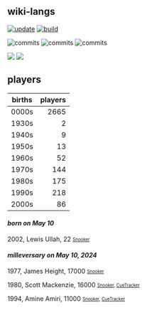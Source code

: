 ## wiki-langs
[![update](https://github.com/dreamerminsk/wiki-langs/actions/workflows/update-tables.yml/badge.svg)](https://github.com/dreamerminsk/wiki-langs/actions/workflows/update-tables.yml)
[![build](https://github.com/dreamerminsk/wiki-langs/actions/workflows/build.yml/badge.svg)](https://github.com/dreamerminsk/wiki-langs/actions/workflows/build.yml)

![commits](https://img.shields.io/github/commit-activity/y/dreamerminsk/wiki-langs)
![commits](https://img.shields.io/github/commit-activity/m/dreamerminsk/wiki-langs)
![commits](https://img.shields.io/github/commit-activity/w/dreamerminsk/wiki-langs)

![](https://img.shields.io/github/languages/code-size/dreamerminsk/wiki-langs)
![](https://img.shields.io/github/repo-size/dreamerminsk/wiki-langs)

## players
| births | players |
| :----: | ------: |
| 0000s | 2665 |
| 1930s | 2 |
| 1940s | 9 |
| 1950s | 13 |
| 1960s | 52 |
| 1970s | 144 |
| 1980s | 175 |
| 1990s | 218 |
| 2000s | 86 |

#### ***born on May 10***
2002, Lewis Ullah, 22 <sub><sup>[Snooker](http://www.snooker.org/res/index.asp?player=2363)</sup></sub>


#### ***milleversary on May 10, 2024***
1977, James Height, 17000 <sub><sup>[Snooker](http://www.snooker.org/res/index.asp?player=2196)</sup></sub>

1980, Scott Mackenzie, 16000 <sub><sup>[Snooker](http://www.snooker.org/res/index.asp?player=505), [CueTracker](http://cuetracker.net/Players/scott-mackenzie/)</sup></sub>

1994, Amine Amiri, 11000 <sub><sup>[Snooker](http://www.snooker.org/res/index.asp?player=2582), [CueTracker](http://cuetracker.net/Players/amine-amiri/)</sup></sub>



